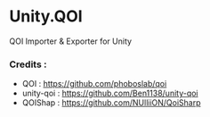 # Unity.QOI
QOI Importer &amp; Exporter for Unity

### Credits : 
- QOI : https://github.com/phoboslab/qoi
- unity-qoi : https://github.com/Ben1138/unity-qoi
- QOIShap : https://github.com/NUlliiON/QoiSharp
